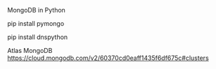 MongoDB in Python

pip install pymongo

pip install dnspython

Atlas MongoDB
https://cloud.mongodb.com/v2/60370cd0eaff1435f6df675c#clusters

